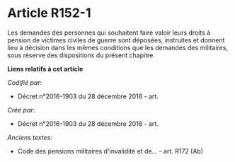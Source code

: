 # Article R152-1

Les demandes des personnes qui souhaitent faire valoir leurs droits à pension de victimes civiles de guerre sont déposées,
instruites et donnent lieu à décision dans les mêmes conditions que les demandes des militaires, sous réserve des
dispositions du présent chapitre.

**Liens relatifs à cet article**

_Codifié par_:

  - Décret n°2016-1903 du 28 décembre 2016 - art.

_Créé par_:

  - Décret n°2016-1903 du 28 décembre 2016 - art.

_Anciens textes_:

  - Code des pensions militaires d'invalidité et de... - art. R172 (Ab)
